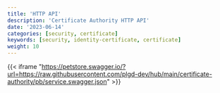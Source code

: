 ```yaml
---
title: 'HTTP API'
description: 'Certificate Authority HTTP API'
date: '2023-06-14'
categories: [security, certificate]
keywords: [security, identity-certificate, certificate]
weight: 10
---
```


{{< iframe "<https://petstore.swagger.io/?url=https://raw.githubusercontent.com/plgd-dev/hub/main/certificate-authority/pb/service.swagger.json>" >}}
